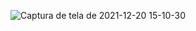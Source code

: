 
![Captura de tela de 2021-12-20 15-10-30](https://user-images.githubusercontent.com/29473781/146813277-cb160a9b-262b-47ad-a477-a0dc9edca969.png)
